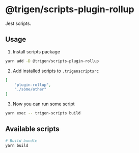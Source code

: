 # @trigen/scripts-plugin-rollup

Jest scripts.

## Usage

1. Install scripts package

```bash
yarn add -D @trigen/scripts-plugin-rollup
```

2. Add installed scripts to `.trigenscriptsrc`

```json
[
    "plugin-rollup",
    "./some/other"
]
```

3. Now you can run some script

```bash
yarn exec -- trigen-scripts build
```

## Available scripts

```bash
# Build bundle
yarn build
```
